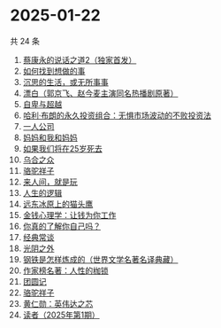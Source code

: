 # 2025-01-22

共 24 条

<!-- BEGIN WEREAD -->
<!-- 最后更新时间 2025-01-22 15:13:53 +0800 -->
1. [蔡康永的说话之道2（独家首发）](https://weread.qq.com/web/bookDetail/73e32e9056615073ed7d3fe)
1. [如何找到想做的事](https://weread.qq.com/web/bookDetail/71a32fb0813ab8de8g019cc9)
1. [沉思的生活，或无所事事](https://weread.qq.com/web/bookDetail/358329b0813ab9991g0163af)
1. [漂白（郭京飞、赵今麦主演同名热播剧原著）](https://weread.qq.com/web/bookDetail/f0332010813ab7169g0155ca)
1. [自卑与超越](https://weread.qq.com/web/bookDetail/be932230813ab9941g010d2f)
1. [哈利·布朗的永久投资组合：无惧市场波动的不败投资法](https://weread.qq.com/web/bookDetail/b7a329505de4ddb7a03fb21)
1. [一人公司](https://weread.qq.com/web/bookDetail/ea432780813ab9717g010b08)
1. [妈妈和我和妈妈](https://weread.qq.com/web/bookDetail/0ce32c80813ab9974g011e23)
1. [如果我们将在25岁死去](https://weread.qq.com/web/bookDetail/ca732b70813ab99c5g019402)
1. [乌合之众](https://weread.qq.com/web/bookDetail/d1732010813ab983cg012120)
1. [骆驼祥子](https://weread.qq.com/web/bookDetail/fd1328207268785dfd1479d)
1. [来人间，就是玩](https://weread.qq.com/web/bookDetail/a35324f0813ab9994g0118a1)
1. [人生的逻辑](https://weread.qq.com/web/bookDetail/3e232ca0813ab99aeg018082)
1. [远东冰原上的猫头鹰](https://weread.qq.com/web/bookDetail/4df32750813ab74b8g019255)
1. [金钱心理学：让钱为你工作](https://weread.qq.com/web/bookDetail/a9f327d0813ab9941g016f27)
1. [你真的了解你自己吗？](https://weread.qq.com/web/bookDetail/3c732810813ab9858g017de3)
1. [经典常谈](https://weread.qq.com/web/bookDetail/9da32a30728c5b159dade91)
1. [光阴之外](https://weread.qq.com/web/bookDetail/72e325c0727d77d472e6ff7)
1. [钢铁是怎样炼成的（世界文学名著名译典藏）](https://weread.qq.com/web/bookDetail/5f432de07183b70e5f4e453)
1. [作家榜名著：人性的枷锁](https://weread.qq.com/web/bookDetail/9c03223071ed56af9c0394e)
1. [团圆记](https://weread.qq.com/web/bookDetail/b64323c0813ab9595g0181f0)
1. [骆驼祥子](https://weread.qq.com/web/bookDetail/fba32490715d9707fba21d1)
1. [黄仁勋：英伟达之芯](https://weread.qq.com/web/bookDetail/47a32050813ab98e3g013257)
1. [读者（2025年第1期）](https://weread.qq.com/web/bookDetail/8a0321b0813ab9902g013d6f)
<!-- END WEREAD -->